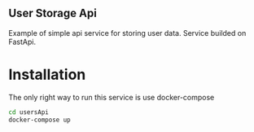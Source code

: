 ## User Storage Api

Example of simple api service for storing user data. 
Service builded on FastApi.

# Installation

The only right way to run this service is use docker-compose

```sh
cd usersApi
docker-compose up
```
